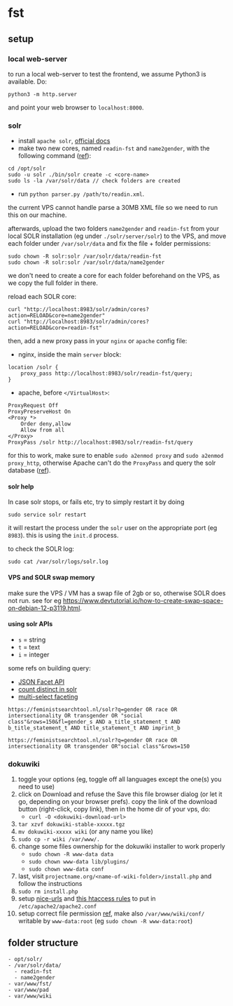 # fst

## setup

### local web-server

to run a local web-server to test the frontend, we assume Python3 is available. Do:

```
python3 -m http.server
```

and point your web browser to `localhost:8000`.

### solr

- install `apache solr`, [official docs](https://lucene.apache.org/solr/guide/7_5/taking-solr-to-production.html)
- make two new cores, named `readin-fst` and `name2gender`, with the following command ([ref](https://stackoverflow.com/a/43032588)):

```
cd /opt/solr
sudo -u solr ./bin/solr create -c <core-name>
sudo ls -la /var/solr/data // check folders are created
```

- run `python parser.py /path/to/readin.xml`.

the current VPS cannot handle parse a 30MB XML file so we need to run this on our machine. 

afterwards, upload the two folders `name2gender` and `readin-fst` from your local SOLR installation (eg under `./solr/server/solr`) to the VPS, and move each folder under `/var/solr/data` and fix the file + folder permissions:

```
sudo chown -R solr:solr /var/solr/data/readin-fst
sudo chown -R solr:solr /var/solr/data/name2gender
```

we don't need to create a core for each folder beforehand on the VPS, as we copy the full folder in there.

reload each SOLR core:

```
curl "http://localhost:8983/solr/admin/cores?action=RELOAD&core=name2gender"
curl "http://localhost:8983/solr/admin/cores?action=RELOAD&core=readin-fst"
```

then, add a new proxy pass in your `nginx` or `apache` config file:

- nginx, inside the main `server` block:

```
location /solr {
	proxy_pass http://localhost:8983/solr/readin-fst/query;
}
```

- apache, before `</VirtualHost>`:

```
ProxyRequest Off
ProxyPreserveHost On
<Proxy *>
	Order deny,allow
	Allow from all
</Proxy>
ProxyPass /solr http://localhost:8983/solr/readin-fst/query
```

for this to work, make sure to enable `sudo a2enmod proxy` and `sudo a2enmod proxy_http`, otherwise Apache can't do the `ProxyPass` and query the solr database ([ref](https://stackoverflow.com/a/26045183)).

#### solr help 

In case solr stops, or fails etc, try to simply restart it by doing

```
sudo service solr restart
```

it will restart the process under the `solr` user on the appropriate port (eg `8983`). this is using the `init.d` process.

to check the SOLR log:

```
sudo cat /var/solr/logs/solr.log
```

#### VPS and SOLR swap memory

make sure the VPS / VM has a swap file of 2gb or so, otherwise SOLR does not run. see for eg <https://www.devtutorial.io/how-to-create-swap-space-on-debian-12-p3119.html>.

#### using solr APIs

- `s` = string
- `t` = text
- `i` = integer

some refs on building query:

- [JSON Facet API](http://yonik.com/json-facet-api/)
- [count distinct in solr](http://yonik.com/solr-count-distinct/)
- [multi-select faceting](http://yonik.com/multi-select-faceting/)

```
https://feministsearchtool.nl/solr?q=gender OR race OR intersectionality OR transgender OR "social class"&rows=150&fl=gender_s AND a_title_statement_t AND b_title_statement_t AND title_statement_t AND imprint_b
```

```
https://feministsearchtool.nl/solr?q=gender OR race OR intersectionality OR transgender OR"social class"&rows=150
```

### dokuwiki

1. toggle your options (eg, toggle off all languages except the one(s) you need to use)
2. click on Download and refuse the Save this file browser dialog (or let it go, depending on your browser prefs). copy the link of the download button (right-click, copy link), then in the home dir of your vps, do:
   - `curl -O <dokuwiki-download-url>`
3. `tar xzvf dokuwiki-stable-xxxxx.tgz`
4. `mv dokuwiki-xxxxx wiki` (or any name you like)
5. `sudo cp -r wiki /var/www/.`
6. change some files ownership for the dokuwiki installer to work properly
   - `sudo chown -R www-data data`
   - `sudo chown www-data lib/plugins/`
   - `sudo chown www-data conf`
7. last, visit `projectname.org/<name-of-wiki-folder>/install.php` and follow the instructions
8. `sudo rm install.php`
9. setup [nice-urls](https://www.dokuwiki.org/install:apache) and [this htaccess rules](https://ada.adrianheine.de/dokuwiki-php-execution#solutions_in_the_configuration) to put in `/etc/apache2/apache2.conf`
10. setup correct file permission [ref](https://www.howtoforge.com/tutorial/debian-dokuwiki-apache-installation/), make also `/var/www/wiki/conf/` writable by `www-data:root` (eg `sudo chown -R www-data:root`)
 
## folder structure

``` 
- opt/solr/
- /var/solr/data/
  - readin-fst
  - name2gender
- var/www/fst/
- var/www/pad
- var/www/wiki
```
